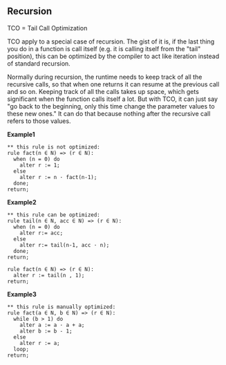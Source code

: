 ## Recursion

TCO = Tail Call Optimization

TCO apply to a special case of recursion. The gist of it is, if the last thing you do in a function is call itself (e.g. it is calling itself from the "tail" position), this can be optimized by the compiler to act like iteration instead of standard recursion.

Normally during recursion, the runtime needs to keep track of all the recursive calls, so that when one returns it can resume at the previous call and so on. Keeping track of all the calls takes up space, which gets significant when the function calls itself a lot. But with TCO, it can just say "go back to the beginning, only this time change the parameter values to these new ones." It can do that because nothing after the recursive call refers to those values.


**Example1** 

```** this rule is not optimized:
rule fact(n ∈ N) => (r ∈ N):
  when (n = 0) do
    alter r := 1;
  else  
    alter r := n · fact(n-1);
  done;  
return;
``` 

**Example2**
```
** this rule can be optimized:
rule tail(n ∈ N, acc ∈ N) => (r ∈ N):
  when (n = 0) do
    alter r:= acc;
  else
    alter r:= tail(n-1, acc · n);
  done; 
return;

rule fact(n ∈ N) => (r ∈ N):
  alter r := tail(n , 1);
return;  
```  

**Example3**
```
** this rule is manually optimized:
rule fact(a ∈ N, b ∈ N) => (r ∈ N):
  while (b > 1) do
    alter a := a · a + a;
    alter b := b - 1;
  else
    alter r := a;
  loop;
return;
```